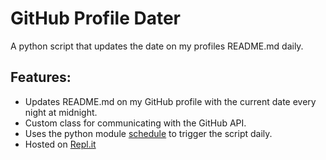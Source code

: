 # GitHub Profile Dater

A python script that updates the date on my profiles README.md daily.

## Features:

-   Updates README.md on my GitHub profile with the current date every night at midnight.
-   Custom class for communicating with the GitHub API.
-   Uses the python module [schedule](https://github.com/dbader/schedule) to trigger the script daily.
-   Hosted on [Repl.it](https://replit.com)

